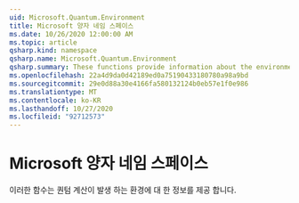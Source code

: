 ```yaml
---
uid: Microsoft.Quantum.Environment
title: Microsoft 양자 네임 스페이스
ms.date: 10/26/2020 12:00:00 AM
ms.topic: article
qsharp.kind: namespace
qsharp.name: Microsoft.Quantum.Environment
qsharp.summary: These functions provide information about the environment in which the quantum computation is occuring.
ms.openlocfilehash: 22a4d9da0d42189ed0a75190433180780a98a9bd
ms.sourcegitcommit: 29e0d88a30e4166fa580132124b0eb57e1f0e986
ms.translationtype: MT
ms.contentlocale: ko-KR
ms.lasthandoff: 10/27/2020
ms.locfileid: "92712573"
---
```

# <a name="microsoftquantumenvironment-namespace"></a>Microsoft 양자 네임 스페이스

이러한 함수는 퀀텀 계산이 발생 하는 환경에 대 한 정보를 제공 합니다.

